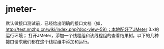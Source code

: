 # jmeter-
默认做接口测试前，已经给出明确的接口文档（如，http://test.nnzhp.cn/wiki/index.php?doc-view-59）；本地配好了JMeter 3.x的运行环境；  打开JMeter，添加一个线程组和该线程组的查看结果树。以下的几种接口请求我们都在这个线程组中添加和运行。
